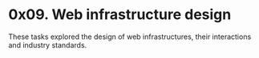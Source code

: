 # 0x09. Web infrastructure design


These tasks explored the design of web infrastructures, their interactions and industry standards.
